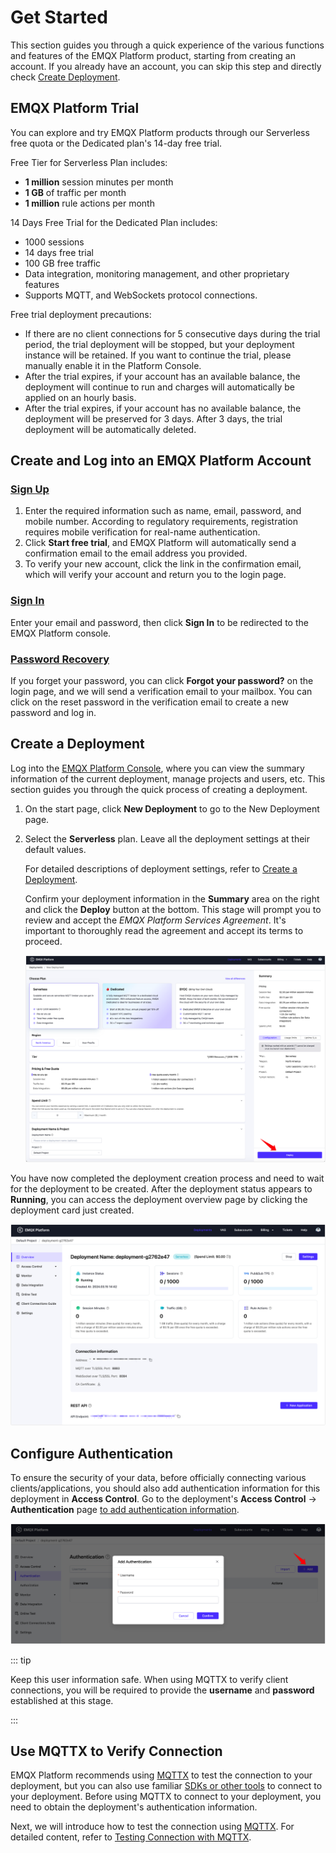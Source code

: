 # Get Started

This section guides you through a quick experience of the various functions and features of the EMQX Platform product, starting from creating an account. If you already have an account, you can skip this step and directly check [Create Deployment](../create/overview.md).

## EMQX Platform Trial

You can explore and try EMQX Platform products through our Serverless free quota or the Dedicated plan's 14-day free trial.

Free Tier for Serverless Plan includes:

- **1 million** session minutes per month
- **1 GB** of traffic per month
- **1 million** rule actions per month

14 Days Free Trial for the Dedicated Plan includes:

* 1000 sessions
* 14 days free trial
* 100 GB free traffic
* Data integration, monitoring management, and other proprietary features
* Supports MQTT, and WebSockets protocol connections.

Free trial deployment precautions:

- If there are no client connections for 5 consecutive days during the trial period, the trial deployment will be stopped, but your deployment instance will be retained. If you want to continue the trial, please manually enable it in the Platform Console.
- After the trial expires, if your account has an available balance, the deployment will continue to run and charges will automatically be applied on an hourly basis.
- After the trial expires, if your account has no available balance, the deployment will be preserved for 3 days. After 3 days, the trial deployment will be automatically deleted.

## Create and Log into an EMQX Platform Account

### [Sign Up](https://accounts.emqx.com/signup?continue=https://www.emqx.com/cn/cloud)

1. Enter the required information such as name, email, password, and mobile number. According to regulatory requirements, registration requires mobile verification for real-name authentication.
2. Click **Start free trial**, and EMQX Platform will automatically send a confirmation email to the email address you provided.
4. To verify your new account, click the link in the confirmation email, which will verify your account and return you to the login page.

### [Sign In](https://accounts.emqx.com/signin?continue=https%3A%2F%2Fcloud-intl.emqx.com%2Fconsole%2Fdeployments%2F0%3Foper%3Dnew)

Enter your email and password, then click **Sign In** to be redirected to the EMQX Platform console.

### [Password Recovery](https://accounts.emqx.com/forgot-password?continue=https%3A%2F%2Fwww.emqx.com%2Fcn%2Fcloud)

If you forget your password, you can click **Forgot your password?** on the login page, and we will send a verification email to your mailbox. You can click on the reset password in the verification email to create a new password and log in.

## Create a Deployment

Log into the [EMQX Platform Console](https://cloud.emqx.com/console/), where you can view the summary information of the current deployment, manage projects and users, etc. This section guides you through the quick process of creating a deployment.

1. On the start page, click **New Deployment** to go to the New Deployment page.

2. Select the **Serverless** plan. Leave all the deployment settings at their default values.

   For detailed descriptions of deployment settings, refer to [Create a Deployment](../create/overview.md). 

   Confirm your deployment information in the **Summary** area on the right and click the **Deploy** button at the bottom. This stage will prompt you to review and accept the *EMQX Platform Services Agreement*. It's important to thoroughly read the agreement and accept its terms to proceed.

   ![create_deployment](./_assets/create_deployment.png)

You have now completed the deployment creation process and need to wait for the deployment to be created. After the deployment status appears to **Running**, you can access the deployment overview page by clicking the deployment card just created.  

![serverless_overview](./_assets/serverless_overview.png)

## Configure Authentication

To ensure the security of your data, before officially connecting various clients/applications, you should also add authentication information for this deployment in **Access Control**. Go to the deployment's **Access Control** -> **Authentication** page [to add authentication information](../deployments/default_auth.md).

![add_users](./_assets/auth.png)

::: tip

Keep this user information safe. When using MQTTX to verify client connections, you will be required to provide the **username** and **password** established at this stage.

:::

## Use MQTTX to Verify Connection

EMQX Platform recommends using [MQTTX](https://mqttx.app) to test the connection to your deployment, but you can also use familiar [SDKs or other tools](../connect_to_deployments/overview.md) to connect to your deployment. Before using MQTTX to connect to your deployment, you need to obtain the deployment's authentication information.

Next, we will introduce how to test the connection using [MQTTX](https://mqttx.app). For detailed content, refer to [Testing Connection with MQTTX](../connect_to_deployments/mqttx.md).
